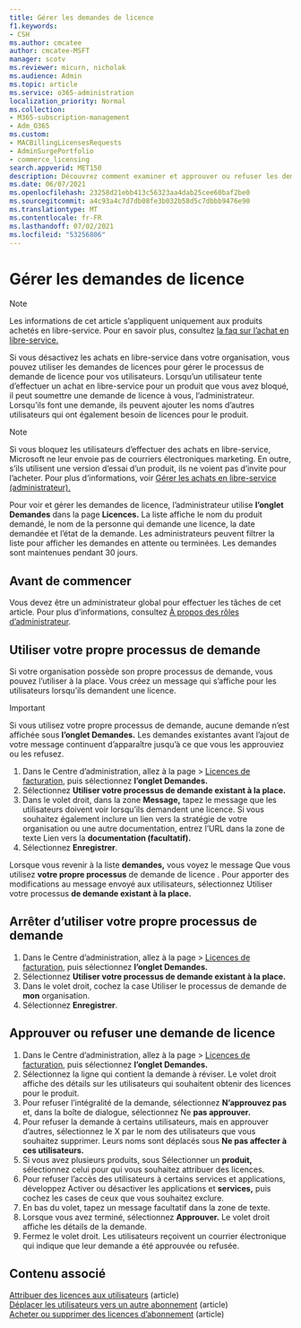 ```yaml
---
title: Gérer les demandes de licence
f1.keywords:
- CSH
ms.author: cmcatee
author: cmcatee-MSFT
manager: scotv
ms.reviewer: micurn, nicholak
ms.audience: Admin
ms.topic: article
ms.service: o365-administration
localization_priority: Normal
ms.collection:
- M365-subscription-management
- Adm_O365
ms.custom:
- MACBillingLicensesRequests
- AdminSurgePortfolio
- commerce_licensing
search.appverid: MET150
description: Découvrez comment examiner et approuver ou refuser les demandes de licence des utilisateurs pour votre abonnement Microsoft 365 entreprise.
ms.date: 06/07/2021
ms.openlocfilehash: 23258d21ebb413c56323aa4dab25cee60baf2be0
ms.sourcegitcommit: a4c93a4c7d7db08fe3b032b58d5c7dbbb9476e90
ms.translationtype: MT
ms.contentlocale: fr-FR
ms.lasthandoff: 07/02/2021
ms.locfileid: "53256806"
---
```

# <a name="manage-license-requests"></a>Gérer les demandes de licence

> [!NOTE]
> Les informations de cet article s’appliquent uniquement aux produits achetés en libre-service. Pour en savoir plus, consultez [la faq sur l’achat en libre-service.](../subscriptions/self-service-purchase-faq.yml)

Si vous désactivez les achats en libre-service dans votre organisation, vous pouvez utiliser les demandes de licences pour gérer le processus de demande de licence pour vos utilisateurs. Lorsqu’un utilisateur tente d’effectuer un achat en libre-service pour un produit que vous avez bloqué, il peut soumettre une demande de licence à vous, l’administrateur. Lorsqu’ils font une demande, ils peuvent ajouter les noms d’autres utilisateurs qui ont également besoin de licences pour le produit.

> [!NOTE]
> Si vous bloquez les utilisateurs d’effectuer des achats en libre-service, Microsoft ne leur envoie pas de courriers électroniques marketing. En outre, s’ils utilisent une version d’essai d’un produit, ils ne voient pas d’invite pour l’acheter. Pour plus d’informations, voir [Gérer les achats en libre-service (administrateur).](../subscriptions/manage-self-service-purchases-admins.md)

Pour voir et gérer les demandes de licence, l’administrateur utilise **l’onglet Demandes** dans la page **Licences.** La liste affiche le nom du produit demandé, le nom de la personne qui demande une licence, la date demandée et l’état de la demande. Les administrateurs peuvent filtrer la liste pour afficher les demandes en attente ou terminées. Les demandes sont maintenues pendant 30 jours.

## <a name="before-you-begin"></a>Avant de commencer

Vous devez être un administrateur global pour effectuer les tâches de cet article. Pour plus d’informations, consultez [À propos des rôles d’administrateur](../../admin/add-users/about-admin-roles.md).

## <a name="use-your-own-request-process"></a>Utiliser votre propre processus de demande

Si votre organisation possède son propre processus de demande, vous pouvez l’utiliser à la place. Vous créez un message qui s’affiche pour les utilisateurs lorsqu’ils demandent une licence.

> [!IMPORTANT]
> Si vous utilisez votre propre processus de demande, aucune demande n’est affichée sous **l’onglet Demandes.** Les demandes existantes avant l’ajout de votre message continuent d’apparaître jusqu’à ce que vous les approuviez ou les refusez.

1. Dans le Centre d’administration, allez à la page   >  <a href="https://go.microsoft.com/fwlink/p/?linkid=842264" target="_blank">Licences de facturation,</a> puis sélectionnez **l’onglet Demandes.**
2. Sélectionnez **Utiliser votre processus de demande existant à la place.**
3. Dans le volet droit, dans la zone **Message,** tapez le message que les utilisateurs doivent voir lorsqu’ils demandent une licence. Si vous souhaitez également inclure un lien vers la stratégie de votre organisation ou une autre documentation, entrez l’URL dans la zone de texte Lien vers la **documentation (facultatif).**
4. Sélectionnez **Enregistrer**.

Lorsque vous revenir à la liste **demandes,** vous voyez le message Que vous utilisez **votre propre processus** de demande de licence . Pour apporter des modifications au message envoyé aux utilisateurs, sélectionnez Utiliser votre processus **de demande existant à la place.**

## <a name="stop-using-your-own-request-process"></a>Arrêter d’utiliser votre propre processus de demande

1. Dans le Centre d’administration, allez à la page   >  <a href="https://go.microsoft.com/fwlink/p/?linkid=842264" target="_blank">Licences de facturation,</a> puis sélectionnez **l’onglet Demandes.**
2. Sélectionnez **Utiliser votre processus de demande existant à la place.**
3. Dans le volet droit, cochez la case Utiliser le processus de demande de **mon** organisation.
4. Sélectionnez **Enregistrer**.

## <a name="approve-or-deny-a-license-request"></a>Approuver ou refuser une demande de licence

1. Dans le Centre d’administration, allez à la page   >  <a href="https://go.microsoft.com/fwlink/p/?linkid=842264" target="_blank">Licences de facturation,</a> puis sélectionnez **l’onglet Demandes.**
2. Sélectionnez la ligne qui contient la demande à réviser. Le volet droit affiche des détails sur les utilisateurs qui souhaitent obtenir des licences pour le produit.
3. Pour refuser l’intégralité de la demande, sélectionnez **N’approuvez pas** et, dans la boîte de dialogue, sélectionnez Ne **pas approuver.**
4. Pour refuser la demande à certains utilisateurs, mais en approuver d’autres, sélectionnez le X par le nom des utilisateurs que vous souhaitez supprimer. Leurs noms sont déplacés sous **Ne pas affecter à ces utilisateurs.**
5. Si vous avez plusieurs produits, sous Sélectionner un **produit,** sélectionnez celui pour qui vous souhaitez attribuer des licences.
6. Pour refuser l’accès des utilisateurs à certains services et applications, développez Activer ou désactiver les applications et **services,** puis cochez les cases de ceux que vous souhaitez exclure.
7. En bas du volet, tapez un message facultatif dans la zone de texte.
8. Lorsque vous avez terminé, sélectionnez **Approuver.** Le volet droit affiche les détails de la demande.
9. Fermez le volet droit.
    Les utilisateurs reçoivent un courrier électronique qui indique que leur demande a été approuvée ou refusée.

## <a name="related-content"></a>Contenu associé

[Attribuer des licences aux utilisateurs](../../admin/manage/assign-licenses-to-users.md) (article)\
[Déplacer les utilisateurs vers un autre abonnement](../subscriptions/move-users-different-subscription.md) (article)\
[Acheter ou supprimer des licences d’abonnement](buy-licenses.md) (article)

